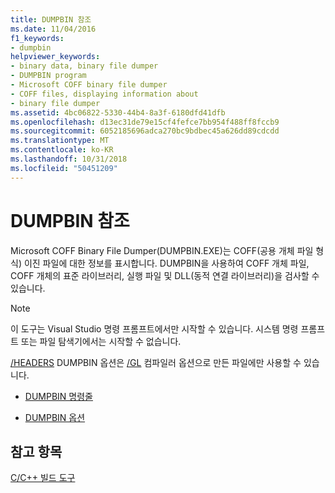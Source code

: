 ```yaml
---
title: DUMPBIN 참조
ms.date: 11/04/2016
f1_keywords:
- dumpbin
helpviewer_keywords:
- binary data, binary file dumper
- DUMPBIN program
- Microsoft COFF binary file dumper
- COFF files, displaying information about
- binary file dumper
ms.assetid: 4bc06822-5330-44b4-8a3f-6180dfd41dfb
ms.openlocfilehash: d13ec31de79e15cf4fefce7bb954f488ff8fccb9
ms.sourcegitcommit: 6052185696adca270bc9bdbec45a626dd89cdcdd
ms.translationtype: MT
ms.contentlocale: ko-KR
ms.lasthandoff: 10/31/2018
ms.locfileid: "50451209"
---
```

# <a name="dumpbin-reference"></a>DUMPBIN 참조

Microsoft COFF Binary File Dumper(DUMPBIN.EXE)는 COFF(공용 개체 파일 형식) 이진 파일에 대한 정보를 표시합니다. DUMPBIN을 사용하여 COFF 개체 파일, COFF 개체의 표준 라이브러리, 실행 파일 및 DLL(동적 연결 라이브러리)을 검사할 수 있습니다.

> [!NOTE]
>  이 도구는 Visual Studio 명령 프롬프트에서만 시작할 수 있습니다. 시스템 명령 프롬프트 또는 파일 탐색기에서는 시작할 수 없습니다.

[/HEADERS](../../build/reference/headers.md) DUMPBIN 옵션은 [/GL](../../build/reference/gl-whole-program-optimization.md) 컴파일러 옵션으로 만든 파일에만 사용할 수 있습니다.

- [DUMPBIN 명령줄](../../build/reference/dumpbin-command-line.md)

- [DUMPBIN 옵션](../../build/reference/dumpbin-options.md)

## <a name="see-also"></a>참고 항목

[C/C++ 빌드 도구](../../build/reference/c-cpp-build-tools.md)
